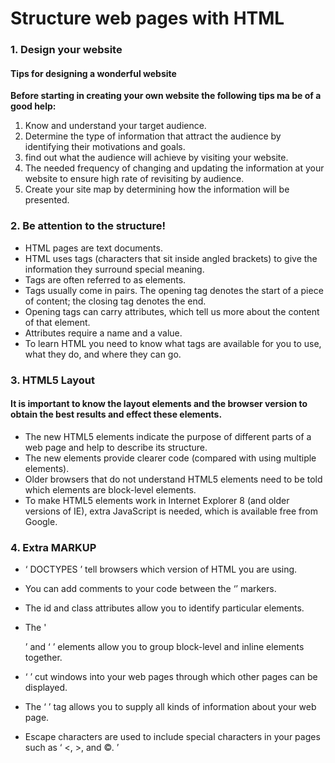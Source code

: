 # Structure web pages with HTML

### 1. Design your website

#### Tips for designing a wonderful website

**Before starting in creating your own website the following tips ma be of a good help:**

1.	Know and understand your target audience.
2.	Determine the type of information that attract the audience by identifying their motivations and goals. 
3.	find out what the audience will achieve by visiting your website. 
4.	The needed frequency of changing and updating the information at your website to ensure high rate of revisiting by audience. 
5.	Create your site map by determining how the information will be presented. 


### 2. Be attention to the structure!

* HTML pages are text documents.
* HTML uses tags (characters that sit inside angled brackets) to give the information they surround special meaning.
* Tags are often referred to as elements.
* Tags usually come in pairs. The opening tag denotes the start of a piece of content; the closing tag denotes the end.
* Opening tags can carry attributes, which tell us more about the content of that element.
* Attributes require a name and a value.
* To learn HTML you need to know what tags are available for you to use, what they do, and where they can go.

### 3. HTML5 Layout 

#### It is important to know the layout elements and the browser version to obtain the best results and effect these elements.

* The new HTML5 elements indicate the purpose of different parts of a web page and help to describe its structure.
* The new elements provide clearer code (compared with using multiple <div> elements).
* Older browsers that do not understand HTML5 elements need to be told which elements are block-level elements.
* To make HTML5 elements work in Internet Explorer 8 (and older versions of IE), extra JavaScript is needed, which is available free from Google.

### 4. Extra MARKUP 

* ‘ DOCTYPES ’ tell browsers which version of HTML you are using.

* You can add comments to your code between the ‘<!-- and -->’ markers.

* The id and class attributes allow you to identify particular elements.

* The ' <div> ’ and ‘ <span> ’ elements allow you to group block-level and inline elements together.

* ‘ <iframes> ’ cut windows into your web pages through which other pages can be displayed.

* The ‘ <meta> ’ tag allows you to supply all kinds of information about your web page.

* Escape characters are used to include special characters in your pages such as ‘ <, >, and ©. ’

